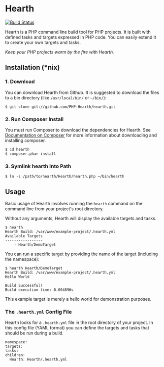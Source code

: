 Hearth
======

[![Build Status](http://jenkins.maxvandervelde.com/view/Hearth/job/Hearth%20Bugfix%20Release%20Updater/badge/icon)](http://jenkins.maxvandervelde.com/view/Hearth/job/Hearth%20Bugfix%20Release%20Updater/)

Hearth is a PHP command line build tool for PHP projects. It is built with
defined tasks and targets expressed in PHP code. You can easily extend it to
create your own targets and tasks.

*Keep your PHP projects warm by the fire with Hearth.*

## Installation (\*nix)

### 1. Download

You can download Hearth from Github. It is suggested to download the files to
a bin directory (like `/usr/local/bin/` or `~/bin/`):

    $ git clone git://github.com/PHP-Hearth/hearth.git

### 2. Run Composer Install

You must run Composer to download the dependencies for Hearth. See
[Documentation on Composer](http://getcomposer.org/doc/00-intro.md#installation-nix) for more
information about downloading and installing composer.

    $ cd hearth
    $ composer.phar install

### 3. Symlink hearth Into Path

    $ ln -s /path/to/hearth/Hearth/hearth.php ~/bin/hearth

## Usage

Basic usage of Hearth involves running the `hearth` command on the command line
from your project's root directory.

Without any arguments, Hearth will display the available targets and tasks.

    $ hearth
    Hearth Build: /var/www/example-project/.hearth.yml
    Available Targets
    -----------------
        - Hearth/DemoTarget

You can run a specific target by providing the name of the target (including
the namespace):

    $ hearth Hearth/DemoTarget
    Hearth Build: /var/www/example-project/.hearth.yml
    Hello World

    Build Successful!
    Build execution time: 0.004896s

This example target is merely a hello world for demonstration purposes.

### The `.hearth.yml` Config File

Hearth looks for a `.hearth.yml` file in the root directory of your project.
In this config file (YAML format) you can define the targets and tasks that
should be run during a build.

    namespace:
    targets:
    tasks:
    children:
      Hearth: Hearth/.hearth.yml

